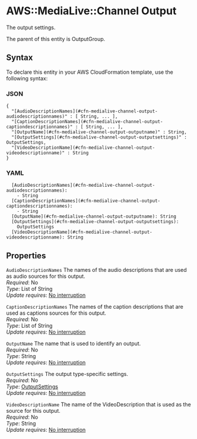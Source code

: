 # AWS::MediaLive::Channel Output<a name="aws-properties-medialive-channel-output"></a>

The output settings\.

The parent of this entity is OutputGroup\.

## Syntax<a name="aws-properties-medialive-channel-output-syntax"></a>

To declare this entity in your AWS CloudFormation template, use the following syntax:

### JSON<a name="aws-properties-medialive-channel-output-syntax.json"></a>

```
{
  "[AudioDescriptionNames](#cfn-medialive-channel-output-audiodescriptionnames)" : [ String, ... ],
  "[CaptionDescriptionNames](#cfn-medialive-channel-output-captiondescriptionnames)" : [ String, ... ],
  "[OutputName](#cfn-medialive-channel-output-outputname)" : String,
  "[OutputSettings](#cfn-medialive-channel-output-outputsettings)" : OutputSettings,
  "[VideoDescriptionName](#cfn-medialive-channel-output-videodescriptionname)" : String
}
```

### YAML<a name="aws-properties-medialive-channel-output-syntax.yaml"></a>

```
  [AudioDescriptionNames](#cfn-medialive-channel-output-audiodescriptionnames):
    - String
  [CaptionDescriptionNames](#cfn-medialive-channel-output-captiondescriptionnames):
    - String
  [OutputName](#cfn-medialive-channel-output-outputname): String
  [OutputSettings](#cfn-medialive-channel-output-outputsettings):
    OutputSettings
  [VideoDescriptionName](#cfn-medialive-channel-output-videodescriptionname): String
```

## Properties<a name="aws-properties-medialive-channel-output-properties"></a>

`AudioDescriptionNames` <a name="cfn-medialive-channel-output-audiodescriptionnames"></a>
The names of the audio descriptions that are used as audio sources for this output\.  
_Required_: No  
_Type_: List of String  
_Update requires_: [No interruption](https://docs.aws.amazon.com/AWSCloudFormation/latest/UserGuide/using-cfn-updating-stacks-update-behaviors.html#update-no-interrupt)

`CaptionDescriptionNames` <a name="cfn-medialive-channel-output-captiondescriptionnames"></a>
The names of the caption descriptions that are used as captions sources for this output\.  
_Required_: No  
_Type_: List of String  
_Update requires_: [No interruption](https://docs.aws.amazon.com/AWSCloudFormation/latest/UserGuide/using-cfn-updating-stacks-update-behaviors.html#update-no-interrupt)

`OutputName` <a name="cfn-medialive-channel-output-outputname"></a>
The name that is used to identify an output\.  
_Required_: No  
_Type_: String  
_Update requires_: [No interruption](https://docs.aws.amazon.com/AWSCloudFormation/latest/UserGuide/using-cfn-updating-stacks-update-behaviors.html#update-no-interrupt)

`OutputSettings` <a name="cfn-medialive-channel-output-outputsettings"></a>
The output type\-specific settings\.  
_Required_: No  
_Type_: [OutputSettings](aws-properties-medialive-channel-outputsettings.md)  
_Update requires_: [No interruption](https://docs.aws.amazon.com/AWSCloudFormation/latest/UserGuide/using-cfn-updating-stacks-update-behaviors.html#update-no-interrupt)

`VideoDescriptionName` <a name="cfn-medialive-channel-output-videodescriptionname"></a>
The name of the VideoDescription that is used as the source for this output\.  
_Required_: No  
_Type_: String  
_Update requires_: [No interruption](https://docs.aws.amazon.com/AWSCloudFormation/latest/UserGuide/using-cfn-updating-stacks-update-behaviors.html#update-no-interrupt)

